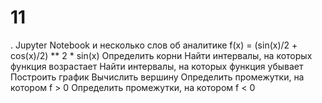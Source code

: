 # 11
. Jupyter Notebook и несколько слов об аналитике
f(x) = (sin(x)/2 + cos(x)/2) ** 2 * sin(x)
Определить корни
Найти интервалы, на которых функция возрастает
Найти интервалы, на которых функция убывает
Построить график
Вычислить вершину
Определить промежутки, на котором f > 0
Определить промежутки, на котором f < 0
